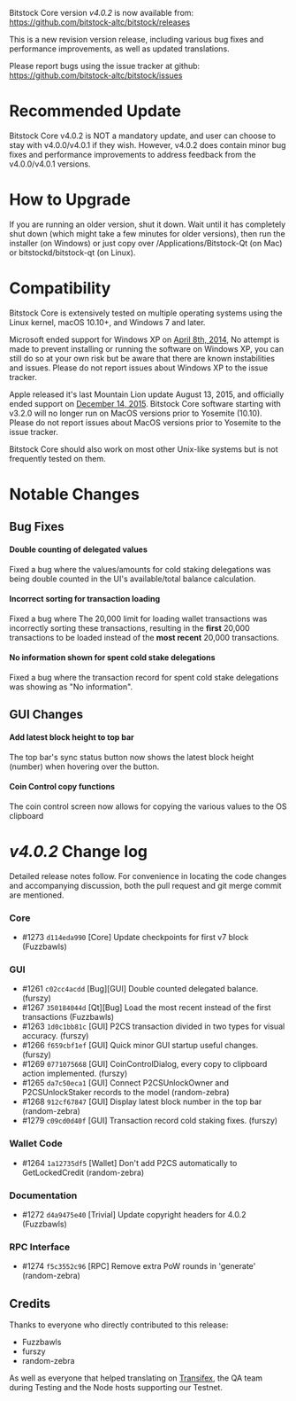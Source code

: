 Bitstock Core version *v4.0.2* is now available from:  <https://github.com/bitstock-altc/bitstock/releases>

This is a new revision version release, including various bug fixes and performance improvements, as well as updated translations.

Please report bugs using the issue tracker at github: <https://github.com/bitstock-altc/bitstock/issues>


Recommended Update
==============

Bitstock Core v4.0.2 is NOT a mandatory update, and user can choose to stay with v4.0.0/v4.0.1 if they wish. However, v4.0.2 does contain minor bug fixes and performance improvements to address feedback from the v4.0.0/v4.0.1 versions.

How to Upgrade
==============

If you are running an older version, shut it down. Wait until it has completely shut down (which might take a few minutes for older versions), then run the installer (on Windows) or just copy over /Applications/Bitstock-Qt (on Mac) or bitstockd/bitstock-qt (on Linux).


Compatibility
==============

Bitstock Core is extensively tested on multiple operating systems using the Linux kernel, macOS 10.10+, and Windows 7 and later.

Microsoft ended support for Windows XP on [April 8th, 2014](https://www.microsoft.com/en-us/WindowsForBusiness/end-of-xp-support), No attempt is made to prevent installing or running the software on Windows XP, you can still do so at your own risk but be aware that there are known instabilities and issues. Please do not report issues about Windows XP to the issue tracker.

Apple released it's last Mountain Lion update August 13, 2015, and officially ended support on [December 14, 2015](http://news.fnal.gov/2015/10/mac-os-x-mountain-lion-10-8-end-of-life-december-14/). Bitstock Core software starting with v3.2.0 will no longer run on MacOS versions prior to Yosemite (10.10). Please do not report issues about MacOS versions prior to Yosemite to the issue tracker.

Bitstock Core should also work on most other Unix-like systems but is not frequently tested on them.


Notable Changes
==============

Bug Fixes
--------------

#### Double counting of delegated values

Fixed a bug where the values/amounts for cold staking delegations was being double counted in the UI's available/total balance calculation.

#### Incorrect sorting for transaction loading

Fixed a bug where The 20,000 limit for loading wallet transactions was incorrectly sorting these transactions, resulting in the **first** 20,000 transactions to be loaded instead of the **most recent** 20,000 transactions.

#### No information shown for spent cold stake delegations

Fixed a bug where the transaction record for spent cold stake delegations was showing as "No information".

GUI Changes
--------------

#### Add latest block height to top bar

The top bar's sync status button now shows the latest block height (number) when hovering over the button.

#### Coin Control copy functions

The coin control screen now allows for copying the various values to the OS clipboard

*v4.0.2* Change log
==============

Detailed release notes follow. For convenience in locating the code changes and accompanying discussion, both the pull request and git merge commit are mentioned.

### Core
- #1273 `d114eda990` [Core] Update checkpoints for first v7 block (Fuzzbawls)

### GUI
- #1261 `c02cc4acdd` [Bug][GUI] Double counted delegated balance. (furszy)
- #1267 `350184044d` [Qt][Bug] Load the most recent instead of the first transactions (Fuzzbawls)
- #1263 `1d0c1bb81c` [GUI] P2CS transaction divided in two types for visual accuracy. (furszy)
- #1266 `f659cbf1ef` [GUI] Quick minor GUI startup useful changes. (furszy)
- #1269 `0771075668` [GUI] CoinControlDialog, every copy to clipboard action implemented. (furszy)
- #1265 `da7c50eca1` [GUI] Connect P2CSUnlockOwner and P2CSUnlockStaker records to the model (random-zebra)
- #1268 `912cf67847` [GUI] Display latest block number in the top bar (random-zebra)
- #1279 `c09cd0d40f` [GUI] Transaction record cold staking fixes. (furszy)

### Wallet Code
- #1264 `1a12735df5` [Wallet] Don't add P2CS automatically to GetLockedCredit (random-zebra)

### Documentation
- #1272 `d4a9475e40` [Trivial] Update copyright headers for 4.0.2 (Fuzzbawls)

### RPC Interface
- #1274 `f5c3552c96` [RPC] Remove extra PoW rounds in 'generate' (random-zebra)

## Credits

Thanks to everyone who directly contributed to this release:
- Fuzzbawls
- furszy
- random-zebra

As well as everyone that helped translating on [Transifex](https://www.transifex.com/projects/p/bitstock-altc-translations/), the QA team during Testing and the Node hosts supporting our Testnet.
